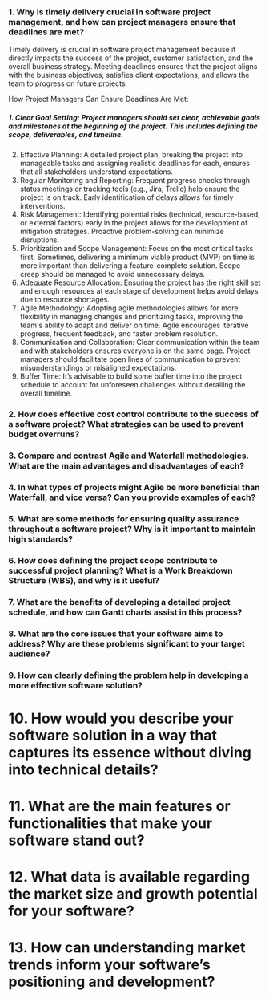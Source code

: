
### 1. Why is timely delivery crucial in software project management, and how can project managers ensure that deadlines are met?

Timely delivery is crucial in software project management because it directly impacts the success of the project, customer satisfaction, and the overall business strategy. Meeting deadlines ensures that the project aligns with the business objectives, satisfies client expectations, and allows the team to progress on future projects. 

How Project Managers Can Ensure Deadlines Are Met:
##### 1.	Clear Goal Setting: Project managers should set clear, achievable goals and milestones at the beginning of the project. This includes defining the scope, deliverables, and timeline.
2.	Effective Planning: A detailed project plan, breaking the project into manageable tasks and assigning realistic deadlines for each, ensures that all stakeholders understand expectations.
3.	Regular Monitoring and Reporting: Frequent progress checks through status meetings or tracking tools (e.g., Jira, Trello) help ensure the project is on track. Early identification of delays allows for timely interventions.
4.	Risk Management: Identifying potential risks (technical, resource-based, or external factors) early in the project allows for the development of mitigation strategies. Proactive problem-solving can minimize disruptions.
5.	Prioritization and Scope Management: Focus on the most critical tasks first. Sometimes, delivering a minimum viable product (MVP) on time is more important than delivering a feature-complete solution. Scope creep should be managed to avoid unnecessary delays.
6.	Adequate Resource Allocation: Ensuring the project has the right skill set and enough resources at each stage of development helps avoid delays due to resource shortages.
7.	Agile Methodology: Adopting agile methodologies allows for more flexibility in managing changes and prioritizing tasks, improving the team's ability to adapt and deliver on time. Agile encourages iterative progress, frequent feedback, and faster problem resolution.
8.	Communication and Collaboration: Clear communication within the team and with stakeholders ensures everyone is on the same page. Project managers should facilitate open lines of communication to prevent misunderstandings or misaligned expectations.
9.	Buffer Time: It’s advisable to build some buffer time into the project schedule to account for unforeseen challenges without derailing the overall timeline.


### 2. How does effective cost control contribute to the success of a software project? What strategies can be used to prevent budget overruns?


### 3. Compare and contrast Agile and Waterfall methodologies. What are the main advantages and disadvantages of each?


### 4. In what types of projects might Agile be more beneficial than Waterfall, and vice versa? Can you provide examples of each?


### 5. What are some methods for ensuring quality assurance throughout a software project? Why is it important to maintain high standards?


### 6. How does defining the project scope contribute to successful project planning? What is a Work Breakdown Structure (WBS), and why is it useful?


### 7. What are the benefits of developing a detailed project schedule, and how can Gantt charts assist in this process?


### 8. What are the core issues that your software aims to address? Why are these problems significant to your target audience?


### 9. How can clearly defining the problem help in developing a more effective software solution?


# 10. How would you describe your software solution in a way that captures its essence without diving into technical details?


# 11. What are the main features or functionalities that make your software stand out?


# 12. What data is available regarding the market size and growth potential for your software?


# 13. How can understanding market trends inform your software’s positioning and development?
